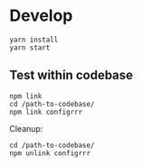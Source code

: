 # Develop

```
yarn install
yarn start
```

## Test within codebase

```
npm link
cd /path-to-codebase/
npm link configrrr
```

Cleanup:

```
cd /path-to-codebase/
npm unlink configrrr
```
